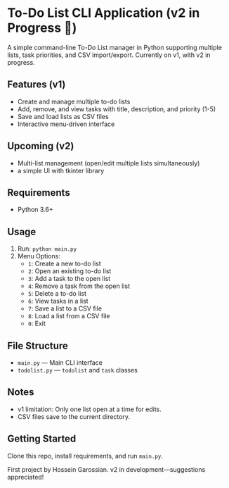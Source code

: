 # To-Do List CLI Application (v2 in Progress 🚧)

A simple command-line To-Do List manager in Python supporting multiple lists, task priorities, and CSV import/export. Currently on v1, with v2 in progress.

## Features (v1)
- Create and manage multiple to-do lists
- Add, remove, and view tasks with title, description, and priority (1-5)
- Save and load lists as CSV files
- Interactive menu-driven interface

## Upcoming (v2)
- Multi-list management (open/edit multiple lists simultaneously)
- a simple UI with tkinter library 

## Requirements
- Python 3.6+

## Usage
1. Run: `python main.py`
2. Menu Options:
   - `1`: Create a new to-do list
   - `2`: Open an existing to-do list
   - `3`: Add a task to the open list
   - `4`: Remove a task from the open list
   - `5`: Delete a to-do list
   - `6`: View tasks in a list
   - `7`: Save a list to a CSV file
   - `8`: Load a list from a CSV file
   - `0`: Exit

## File Structure
- `main.py` — Main CLI interface
- `todolist.py` — `todolist` and `task` classes

## Notes
- v1 limitation: Only one list open at a time for edits.
- CSV files save to the current directory.

## Getting Started
Clone this repo, install requirements, and run `main.py`.

First project by Hossein Garossian. v2 in development—suggestions appreciated!
